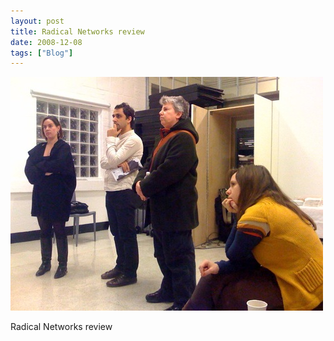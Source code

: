 ```yaml
---
layout: post
title: Radical Networks review
date: 2008-12-08
tags: ["Blog"]
---
```


![](k3Im6rfOqh9bul39DZOWgzZUo1_500.jpg)  

Radical Networks review